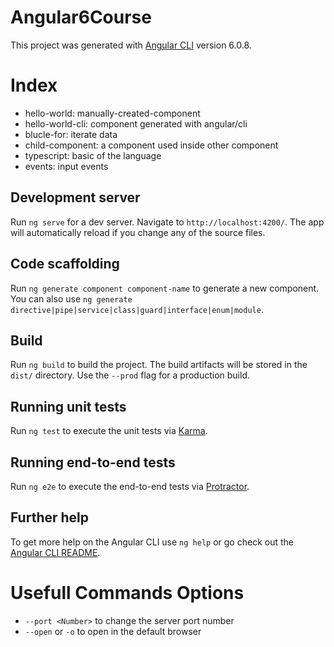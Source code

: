 
# Angular6Course

This project was generated with [Angular CLI](https://github.com/angular/angular-cli) version 6.0.8.

# Index
- hello-world: manually-created-component
- hello-world-cli: component generated with angular/cli
- blucle-for: iterate data
- child-component: a component used inside other component
- typescript: basic of the language
- events: input events

## Development server

Run `ng serve` for a dev server. Navigate to `http://localhost:4200/`. The app will automatically reload if you change any of the source files.

## Code scaffolding

Run `ng generate component component-name` to generate a new component. You can also use `ng generate directive|pipe|service|class|guard|interface|enum|module`.

## Build

Run `ng build` to build the project. The build artifacts will be stored in the `dist/` directory. Use the `--prod` flag for a production build.

## Running unit tests

Run `ng test` to execute the unit tests via [Karma](https://karma-runner.github.io).

## Running end-to-end tests

Run `ng e2e` to execute the end-to-end tests via [Protractor](http://www.protractortest.org/).

## Further help

To get more help on the Angular CLI use `ng help` or go check out the [Angular CLI README](https://github.com/angular/angular-cli/blob/master/README.md).

# Usefull Commands Options
- `--port <Number>` to change the server port number
- `--open` or `-o` to open in the default browser